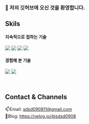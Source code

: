 ### 👋 저의 깃허브에 오신 것을 환영합니다.

## Skils

<h4>지속적으로 접하는 기술</h4>
<p>
  <img src="https://img.shields.io/badge/Spring-6DB33F?style=flat&logo=Spring-Boot&logoColor=white" />
  <img src="https://img.shields.io/badge/JPA-F80000?style=flat&logo=JPA&logoColor=white" />
  <img src="https://img.shields.io/badge/MySQL-4479A1?style=flat&logo=MySQL&logoColor=white" />
  <img src="https://img.shields.io/badge/Spring_Security-6DB33F?style=flat&logo=Spring-Security&logoColor=white" />
</p>

<h4>경험해 본 기술</h4>
<p>
  <img src="https://img.shields.io/badge/Vue.js-4FC08D?style=flat&logo=Vue.js&logoColor=white" />
  <img src="https://img.shields.io/badge/JavaScript-F7DF1E?style=flat&logo=JavaScript&logoColor=white" />
</p>

<br>

## Contact & Channels
📫Email: sdsd090811@gmail.com <br>
📢Blog: https://velog.io/@sdsd0908
